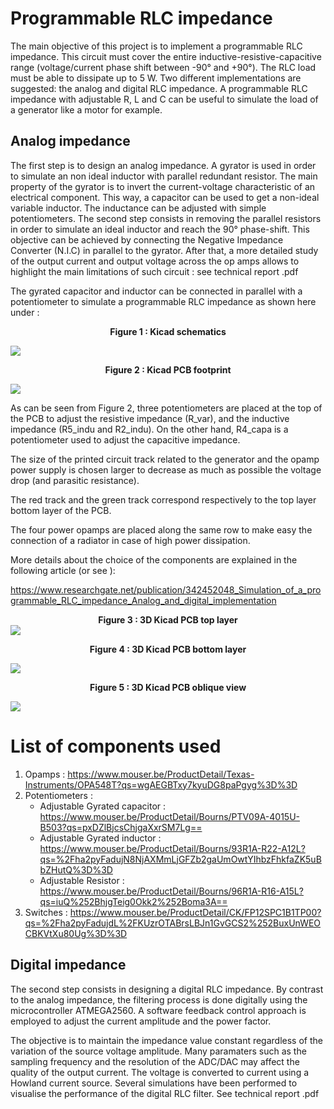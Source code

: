 # Programmable RLC impedance

The main objective of this project is to implement a programmable RLC impedance. This circuit must cover the entire inductive-resistive-capacitive range (voltage/current phase shift between -90° and +90°). The RLC load must be able to dissipate up to 5 W. Two different implementations are suggested: the analog and digital RLC impedance. A programmable RLC impedance with adjustable R, L and C can be useful to simulate the load of a generator like a motor for example. 

## Analog impedance

The first step is to design an analog impedance. A gyrator is used in order to simulate an non ideal inductor with parallel redundant resistor. The main property of the gyrator is to invert the current-voltage characteristic of an electrical component. This way, a capacitor can be used to get a non-ideal variable inductor. The inductance can be adjusted with simple potentiometers. The second step consists in removing the parallel resistors in order to simulate an ideal inductor and reach the 90° phase-shift. This objective can be achieved by connecting the Negative Impedance Converter (N.I.C) in parallel to the gyrator. After that, a more detailed study of the output current and output voltage across the op amps allows to highlight the main limitations of such circuit : see technical report .pdf

The gyrated capacitor and inductor can be connected in parallel with a potentiometer to simulate a programmable RLC impedance as shown here under : 

**<center>Figure 1 : Kicad schematics</center>**

![](https://i.imgur.com/GZ9SwLi.png)

**<center>Figure 2 : Kicad PCB footprint </center>**

![](https://i.imgur.com/HE5GcLt.jpg)

As can be seen from Figure 2, three potentiometers are placed at the top of the PCB to adjust the resistive impedance (R_var), and the inductive impedance (R5_indu and R2_indu). On the other hand, R4_capa is a potentiometer used to adjust the capacitive impedance.

The size of the printed circuit track related to the generator and the opamp power supply is chosen larger to decrease as much as possible the voltage drop (and parasitic resistance).

The red track and the green track correspond respectively to the top layer bottom layer of the PCB.

The four power opamps are placed along the same row to make easy the connection of a radiator in case of high power dissipation.

More details about the choice of the components are explained in the following article (or see ): 

https://www.researchgate.net/publication/342452048_Simulation_of_a_programmable_RLC_impedance_Analog_and_digital_implementation



**<center>Figure 3 : 3D Kicad PCB top layer </center>**
![](https://i.imgur.com/4cfNkyJ.png)

**<center>Figure 4 : 3D Kicad PCB bottom layer </center>**

![](https://i.imgur.com/0ZAeTpo.png)

**<center>Figure 5 : 3D Kicad PCB oblique view </center>**

![](https://i.imgur.com/XcMsIQz.png)

# List of components used

1. Opamps : https://www.mouser.be/ProductDetail/Texas-Instruments/OPA548T?qs=wgAEGBTxy7kyuDG8paPgyg%3D%3D
2. Potentiometers : 
    - Adjustable Gyrated capacitor : https://www.mouser.be/ProductDetail/Bourns/PTV09A-4015U-B503?qs=pxDZlBjcsChjgaXxrSM7Lg==
    - Adjustable Gyrated inductor : https://www.mouser.be/ProductDetail/Bourns/93R1A-R22-A12L?qs=%2Fha2pyFadujN8NjAXMmLjGFZb2gaUmOwtYIhbzFhkfaZK5uBbZHutQ%3D%3D
    - Adjustable Resistor : https://www.mouser.be/ProductDetail/Bourns/96R1A-R16-A15L?qs=iuQ%252BhjgTeig0Okk2%252Boma3A==
3. Switches : https://www.mouser.be/ProductDetail/CK/FP12SPC1B1TP00?qs=%2Fha2pyFadujdL%2FKUzrOTABrsLBJn1GvGCS2%252BuxUnWEOCBKVtXu80Ug%3D%3D
## Digital impedance

The second step consists in designing a digital RLC impedance. By contrast to the analog impedance, the filtering process is done digitally using the microcontroller ATMEGA2560. A software feedback control approach is employed to adjust the current amplitude and the power factor. 

The objective is to maintain the impedance value constant regardless of the variation of the source voltage amplitude. Many paramaters such as the sampling frequency and the resolution of the ADC/DAC may affect the quality of the output current. The voltage is converted to current using a Howland current source. Several simulations have been performed to visualise the performance of the digital RLC filter. See technical report .pdf


